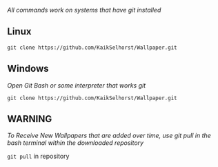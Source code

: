 <p style="font-style:italic"> All commands work on systems that have git installed</p>

## Linux

`git clone https://github.com/KaikSelhorst/Wallpaper.git`

## Windows

<p style="font-style:italic;">Open Git Bash or some interpreter that works git</p>

`git clone https://github.com/KaikSelhorst/Wallpaper.git`

<h2> WARNING </h2>

<p style="font-style:italic;">To Receive New Wallpapers that are added over time, use git pull in the bash terminal within the downloaded repository</p>

`git pull` in repository
